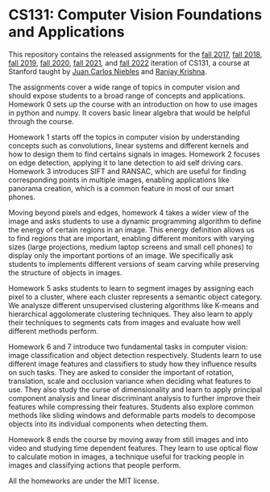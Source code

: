 # CS131: Computer Vision Foundations and Applications
This repository contains the released assignments for the [fall 2017](http://vision.stanford.edu/teaching/cs131_fall1718/), [fall 2018](http://vision.stanford.edu/teaching/cs131_fall1819), [fall 2019](http://vision.stanford.edu/teaching/cs131_fall1920), [fall 2020](http://vision.stanford.edu/teaching/cs131_fall2021/), [fall 2021](http://vision.stanford.edu/teaching/cs131_fall2122/), and [fall 2022](http://vision.stanford.edu/teaching/cs131_fall2223/) iteration of CS131, a course at Stanford taught by [Juan Carlos Niebles](http://www.niebles.net) and [Ranjay Krishna](http://ranjaykrishna.com).

The assignments cover a wide range of topics in computer vision and should expose students to a broad range of concepts and applications. Homework 0 sets up the course with an introduction on how to use images in python and numpy. It covers basic linear algebra that would be helpful through the course.

Homework 1 starts off the topics in computer vision by understanding concepts such as convolutions, linear systems and different kernels and how to design them to find certains signals in images. Homework 2 focuses on edge detection, applying it to lane detection to aid self driving cars. Homework 3 introduces SIFT and RANSAC, which are useful for finding corresponding points in multiple images, enabling applications like panorama creation, which is a common feature in most of our smart phones.

Moving beyond pixels and edges, homework 4 takes a wider view of the image and asks students to use a dynamic programming algorithm to define the energy of certain regions in an image. This energy definition allows us to find regions that are important, enabling different monitors with varying sizes (large projections, medium laptop screens and small cell phones) to display only the important portions of an image. We specifically ask students to implements different versions of seam carving while preserving the structure of objects in images.

Homework 5 asks students to learn to segment images by assigning each pixel to a cluster, where each cluster represents a semantic object category. We analysze different unsupervised clustering algorithms like K-means and hierarchical aggolomerate clustering techniques. They also learn to apply their techniques to segments cats from images and evaluate how well different methods perform. 

Homework 6 and 7 introduce two fundamental tasks in computer vision: image classification and object detection respectively. Students learn to use different image features and classifiers to study how they influence results on such tasks. They are asked to consider the important of rotation, translation, scale and occlusion variance when deciding what features to use. They also study the curse of dimensionality and learn to apply principal component analysis and linear discriminant analysis to further improve their features while compressing their features. Students also explore common methods like sliding windows and deformable parts models to decompose objects into its individual components when detecting them.

Homework 8 ends the course by moving away from still images and into video and studying time dependent features. They learn to use optical flow to calculate motion in images, a technique useful for tracking people in images and classifying actions that people perform.

All the homeworks are under the MIT license.
